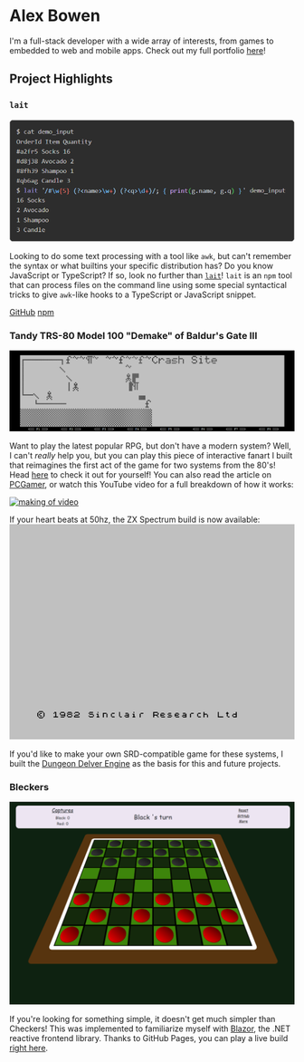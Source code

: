 # Alex Bowen

I'm a full-stack developer with a wide array of interests, from games to embedded to web and mobile apps. Check out my full portfolio [here](https://ajbowen249.github.io/portfolio/)!

## Project Highlights

### `lait`

![lait-meta-card](https://github.com/ajbowen249/portfolio/blob/main/public/lait-meta-card.png?raw=true)

Looking to do some text processing with a tool like `awk`, but can't remember the syntax or what builtins your specific distribution has? Do you know JavaScript or TypeScript? If so, look no further than [`lait`](https://ajbowen249.github.io/lait/)! `lait` is an `npm` tool that can process files on the command line using some special syntactical tricks to give `awk`-like hooks to a TypeScript or JavaScript snippet.

[GitHub](https://github.com/ajbowen249/lait) [npm](https://www.npmjs.com/package/@ajbowen249/lait)

### Tandy TRS-80 Model 100 "Demake" of Baldur's Gate III

![recruit_party](https://github.com/ajbowen249/mol/raw/main/gh_media/recruit_demo.gif)

Want to play the latest popular RPG, but don't have a modern system? Well, I can't *really* help you, but you can play this piece of interactive fanart I built that reimagines the first act of the game for two systems from the 80's! Head [here](https://github.com/ajbowen249/mol) to check it out for yourself! You can also read the article on [PCGamer](https://www.pcgamer.com/hardware/gaming-laptops/this-8-bit-demake-of-baldurs-gate-3-was-made-for-a-40-year-old-laptop-and-its-a-massive-shot-of-pure-1980s-gaming-nostalgia/), or watch this YouTube video for a full breakdown of how it works:


[![making of video](https://img.youtube.com/vi/zW9-hpuNDQQ/0.jpg)](http://www.youtube.com/watch?v=zW9-hpuNDQQ)

If your heart beats at 50hz, the ZX Spectrum build is now available:
![speccy](https://github.com/ajbowen249/mol/raw/main/gh_media/zx_spectrum_demo.gif)

If you'd like to make your own SRD-compatible game for these systems, I built the [Dungeon Delver Engine](https://github.com/ajbowen249/dungeon-delver-engine) as the basis for this and future projects.

### Bleckers

![bleckers_screenshot](https://github.com/ajbowen249/Bleckers/raw/main/gh_media/screenshot.png)

If you're looking for something simple, it doesn't get much simpler than Checkers! This was implemented to familiarize myself with [Blazor](https://dotnet.microsoft.com/en-us/apps/aspnet/web-apps/blazor), the .NET reactive frontend library. Thanks to GitHub Pages, you can play a live build [right here](https://ajbowen249.github.io/Bleckers/).
